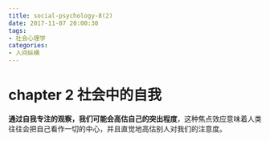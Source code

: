 ```yaml
---
title: social-psychology-8(2)
date: 2017-11-07 20:00:30
tags:
- 社会心理学
categories:
- 人间纵横
---
```


# chapter 2 社会中的自我

**通过自我专注的观察，我们可能会高估自己的突出程度**，这种焦点效应意味着人类往往会把自己看作一切的中心，并且直觉地高估别人对我们的注意度。

<!--more-->
